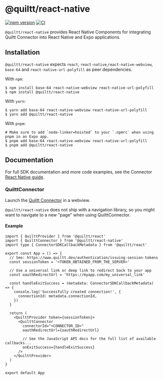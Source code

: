 # @quiltt/react-native

[![npm version](https://badge.fury.io/js/@quiltt%2Freact-native.svg)](https://badge.fury.io/js/@quiltt%2Freact-native)
[![CI](https://github.com/quiltt/quiltt-js/actions/workflows/ci.yml/badge.svg?branch=main)](https://github.com/quiltt/quiltt-js/actions/workflows/ci.yml)

`@quiltt/react-native` provides React Native Components for integrating Quiltt Connector into React Native and Expo applications.

## Installation

`@quiltt/react-native` expects `react`, `react-native`,`react-native-webview`, `base-64` and `react-native-url-polyfill` as peer dependencies.

With `npm`:

```shell
$ npm install base-64 react-native-webview react-native-url-polyfill
$ npm install @quiltt/react-native
```

With `yarn`:

```shell
$ yarn add base-64 react-native-webview react-native-url-polyfill
$ yarn add @quiltt/react-native
```

With `pnpm`:

```shell
# Make sure to add `node-linker=hoisted` to your `.npmrc` when using pnpm in an Expo app.
$ pnpm add base-64 react-native-webview react-native-url-polyfill
$ pnpm add @quiltt/react-native
```

## Documentation

For full SDK documentation and more code examples, see the Connector [React Native guide](https://www.quiltt.dev/connector/sdk/react-native).

### QuilttConnector

Launch the [Quiltt Connector](https://www.quiltt.dev/connector) in a webview.

`@quiltt/react-native` does not ship with a navigation library, so you might want to navigate to a new "page" when using QuilttConnector.

#### Example

```tsx
import { QuilttProvider } from '@quiltt/react'
import { QuilttConnector } from '@quiltt/react-native'
import type { ConnectorSDKCallbackMetadata } from '@quiltt/react'

export const App = () => {
  // See: https://www.quiltt.dev/authentication/issuing-session-tokens
  const sessionToken = '<TOKEN_OBTAINED_FROM_THE_SERVER>'

  // Use a universal link or deep link to redirect back to your app
  const oauthRedirectUrl = 'https://myapp.com/my_universal_link'

  const handleExitSuccess = (metadata: ConnectorSDKCallbackMetadata) => {
    console.log('Successfully created connection!', {
      connectionId: metadata.connectionId,
    })
  }

  return (
    <QuilttProvider token={sessionToken}>
      <QuilttConnector
        connectorId="<CONNECTOR_ID>"
        oauthRedirectUrl={oauthRedirectUrl}

        // See the JavaScript API docs for the full list of available callbacks...
        onExitSuccess={handleExitSuccess}
      />
    </QuilttProvider>
  )
}

export default App
```
